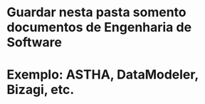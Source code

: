 # Guardar nesta pasta somento documentos de Engenharia de Software
# Exemplo: ASTHA, DataModeler, Bizagi, etc.
